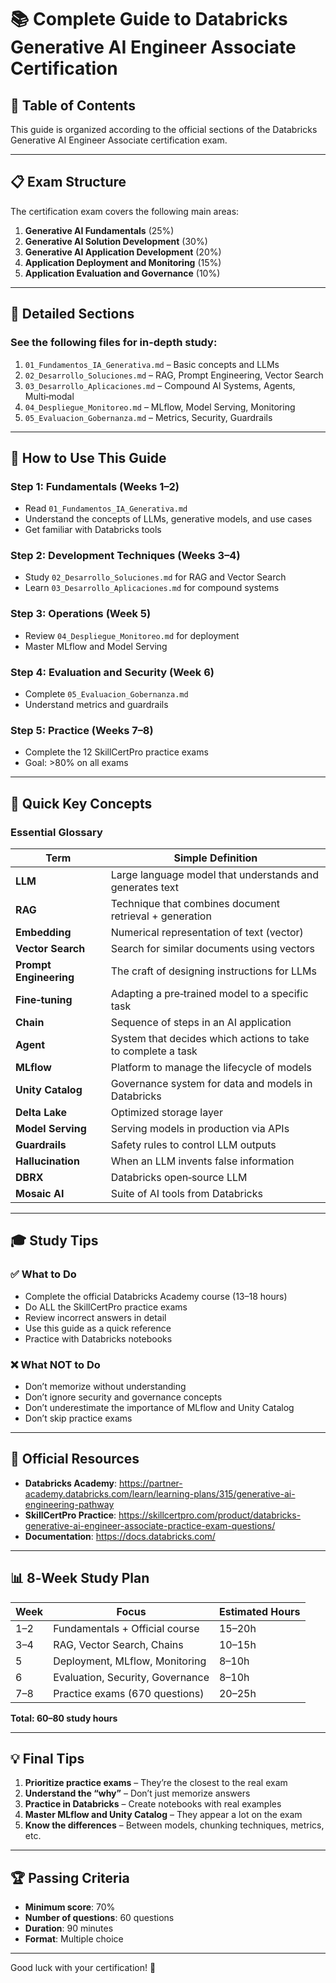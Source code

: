 # 📚 Complete Guide to Databricks Generative AI Engineer Associate Certification

## 🎯 Table of Contents

This guide is organized according to the official sections of the Databricks Generative AI Engineer Associate certification exam.

---

## 📋 Exam Structure

The certification exam covers the following main areas:

1. **Generative AI Fundamentals** (25%)
2. **Generative AI Solution Development** (30%)
3. **Generative AI Application Development** (20%)
4. **Application Deployment and Monitoring** (15%)
5. **Application Evaluation and Governance** (10%)

---

## 📖 Detailed Sections

### See the following files for in-depth study:

1. `01_Fundamentos_IA_Generativa.md` – Basic concepts and LLMs
2. `02_Desarrollo_Soluciones.md` – RAG, Prompt Engineering, Vector Search
3. `03_Desarrollo_Aplicaciones.md` – Compound AI Systems, Agents, Multi‑modal
4. `04_Despliegue_Monitoreo.md` – MLflow, Model Serving, Monitoring
5. `05_Evaluacion_Gobernanza.md` – Metrics, Security, Guardrails

---

## 📝 How to Use This Guide

### Step 1: Fundamentals (Weeks 1–2)
- Read `01_Fundamentos_IA_Generativa.md`
- Understand the concepts of LLMs, generative models, and use cases
- Get familiar with Databricks tools

### Step 2: Development Techniques (Weeks 3–4)
- Study `02_Desarrollo_Soluciones.md` for RAG and Vector Search
- Learn `03_Desarrollo_Aplicaciones.md` for compound systems

### Step 3: Operations (Week 5)
- Review `04_Despliegue_Monitoreo.md` for deployment
- Master MLflow and Model Serving

### Step 4: Evaluation and Security (Week 6)
- Complete `05_Evaluacion_Gobernanza.md`
- Understand metrics and guardrails

### Step 5: Practice (Weeks 7–8)
- Complete the 12 SkillCertPro practice exams
- Goal: >80% on all exams

---

## 🔑 Quick Key Concepts

### Essential Glossary

| Term | Simple Definition |
|------|--------------------|
| **LLM** | Large language model that understands and generates text |
| **RAG** | Technique that combines document retrieval + generation |
| **Embedding** | Numerical representation of text (vector) |
| **Vector Search** | Search for similar documents using vectors |
| **Prompt Engineering** | The craft of designing instructions for LLMs |
| **Fine‑tuning** | Adapting a pre‑trained model to a specific task |
| **Chain** | Sequence of steps in an AI application |
| **Agent** | System that decides which actions to take to complete a task |
| **MLflow** | Platform to manage the lifecycle of models |
| **Unity Catalog** | Governance system for data and models in Databricks |
| **Delta Lake** | Optimized storage layer |
| **Model Serving** | Serving models in production via APIs |
| **Guardrails** | Safety rules to control LLM outputs |
| **Hallucination** | When an LLM invents false information |
| **DBRX** | Databricks open‑source LLM |
| **Mosaic AI** | Suite of AI tools from Databricks |

---

## 🎓 Study Tips

### ✅ What to Do
- Complete the official Databricks Academy course (13–18 hours)
- Do ALL the SkillCertPro practice exams
- Review incorrect answers in detail
- Use this guide as a quick reference
- Practice with Databricks notebooks

### ❌ What NOT to Do
- Don’t memorize without understanding
- Don’t ignore security and governance concepts
- Don’t underestimate the importance of MLflow and Unity Catalog
- Don’t skip practice exams

---

## 🚀 Official Resources

- **Databricks Academy**: https://partner-academy.databricks.com/learn/learning-plans/315/generative-ai-engineering-pathway
- **SkillCertPro Practice**: https://skillcertpro.com/product/databricks-generative-ai-engineer-associate-practice-exam-questions/
- **Documentation**: https://docs.databricks.com/

---

## 📊 8‑Week Study Plan

| Week | Focus | Estimated Hours |
|------|-------|-----------------|
| 1–2 | Fundamentals + Official course | 15–20h |
| 3–4 | RAG, Vector Search, Chains | 10–15h |
| 5 | Deployment, MLflow, Monitoring | 8–10h |
| 6 | Evaluation, Security, Governance | 8–10h |
| 7–8 | Practice exams (670 questions) | 20–25h |

**Total: 60–80 study hours**

---

## 💡 Final Tips

1. **Prioritize practice exams** – They’re the closest to the real exam
2. **Understand the “why”** – Don’t just memorize answers
3. **Practice in Databricks** – Create notebooks with real examples
4. **Master MLflow and Unity Catalog** – They appear a lot on the exam
5. **Know the differences** – Between models, chunking techniques, metrics, etc.

---

## 🏆 Passing Criteria

- **Minimum score**: 70%
- **Number of questions**: 60 questions
- **Duration**: 90 minutes
- **Format**: Multiple choice

---

Good luck with your certification! 🎉
